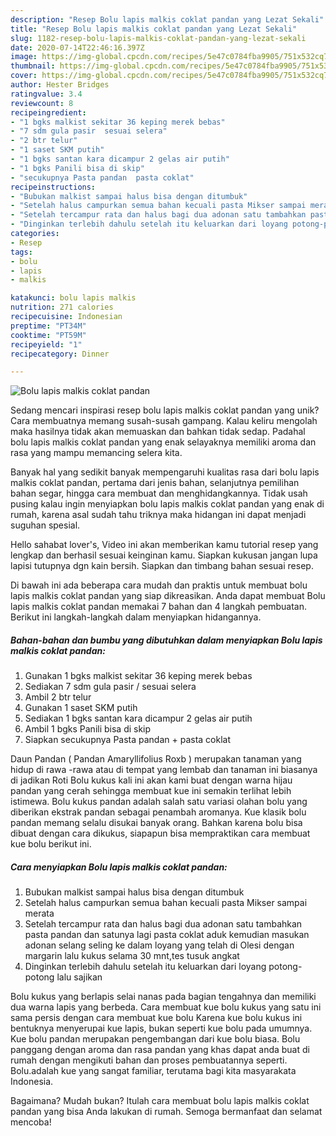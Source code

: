```yaml
---
description: "Resep Bolu lapis malkis coklat pandan yang Lezat Sekali"
title: "Resep Bolu lapis malkis coklat pandan yang Lezat Sekali"
slug: 1182-resep-bolu-lapis-malkis-coklat-pandan-yang-lezat-sekali
date: 2020-07-14T22:46:16.397Z
image: https://img-global.cpcdn.com/recipes/5e47c0784fba9905/751x532cq70/bolu-lapis-malkis-coklat-pandan-foto-resep-utama.jpg
thumbnail: https://img-global.cpcdn.com/recipes/5e47c0784fba9905/751x532cq70/bolu-lapis-malkis-coklat-pandan-foto-resep-utama.jpg
cover: https://img-global.cpcdn.com/recipes/5e47c0784fba9905/751x532cq70/bolu-lapis-malkis-coklat-pandan-foto-resep-utama.jpg
author: Hester Bridges
ratingvalue: 3.4
reviewcount: 8
recipeingredient:
- "1 bgks malkist sekitar 36 keping merek bebas"
- "7 sdm gula pasir  sesuai selera"
- "2 btr telur"
- "1 saset SKM putih"
- "1 bgks santan kara dicampur 2 gelas air putih"
- "1 bgks Panili bisa di skip"
- "secukupnya Pasta pandan  pasta coklat"
recipeinstructions:
- "Bubukan malkist sampai halus bisa dengan ditumbuk"
- "Setelah halus campurkan semua bahan kecuali pasta Mikser sampai merata"
- "Setelah tercampur rata dan halus bagi dua adonan satu tambahkan pasta pandan dan satunya lagi pasta coklat aduk kemudian masukan adonan selang seling ke dalam loyang yang telah di Olesi dengan margarin lalu kukus selama 30 mnt,tes tusuk angkat"
- "Dinginkan terlebih dahulu setelah itu keluarkan dari loyang potong-potong lalu sajikan"
categories:
- Resep
tags:
- bolu
- lapis
- malkis

katakunci: bolu lapis malkis 
nutrition: 271 calories
recipecuisine: Indonesian
preptime: "PT34M"
cooktime: "PT59M"
recipeyield: "1"
recipecategory: Dinner

---
```



![Bolu lapis malkis coklat pandan](https://img-global.cpcdn.com/recipes/5e47c0784fba9905/751x532cq70/bolu-lapis-malkis-coklat-pandan-foto-resep-utama.jpg)

Sedang mencari inspirasi resep bolu lapis malkis coklat pandan yang unik? Cara membuatnya memang susah-susah gampang. Kalau keliru mengolah maka hasilnya tidak akan memuaskan dan bahkan tidak sedap. Padahal bolu lapis malkis coklat pandan yang enak selayaknya memiliki aroma dan rasa yang mampu memancing selera kita.

Banyak hal yang sedikit banyak mempengaruhi kualitas rasa dari bolu lapis malkis coklat pandan, pertama dari jenis bahan, selanjutnya pemilihan bahan segar, hingga cara membuat dan menghidangkannya. Tidak usah pusing kalau ingin menyiapkan bolu lapis malkis coklat pandan yang enak di rumah, karena asal sudah tahu triknya maka hidangan ini dapat menjadi suguhan spesial.

Hello sahabat lover&#39;s, Video ini akan memberikan kamu tutorial resep yang lengkap dan berhasil sesuai keinginan kamu. Siapkan kukusan jangan lupa lapisi tutupnya dgn kain bersih. Siapkan dan timbang bahan sesuai resep.


Di bawah ini ada beberapa cara mudah dan praktis untuk membuat bolu lapis malkis coklat pandan yang siap dikreasikan. Anda dapat membuat Bolu lapis malkis coklat pandan memakai 7 bahan dan 4 langkah pembuatan. Berikut ini langkah-langkah dalam menyiapkan hidangannya.

<!--inarticleads1-->

##### Bahan-bahan dan bumbu yang dibutuhkan dalam menyiapkan Bolu lapis malkis coklat pandan:

1. Gunakan 1 bgks malkist sekitar 36 keping merek bebas
1. Sediakan 7 sdm gula pasir / sesuai selera
1. Ambil 2 btr telur
1. Gunakan 1 saset SKM putih
1. Sediakan 1 bgks santan kara dicampur 2 gelas air putih
1. Ambil 1 bgks Panili bisa di skip
1. Siapkan secukupnya Pasta pandan + pasta coklat


Daun Pandan ( Pandan Amaryllifolius Roxb ) merupakan tanaman yang hidup di rawa -rawa atau di tempat yang lembab dan tanaman ini biasanya di jadikan Roti Bolu kukus kali ini akan kami buat dengan warna hijau pandan yang cerah sehingga membuat kue ini semakin terlihat lebih istimewa. Bolu kukus pandan adalah salah satu variasi olahan bolu yang diberikan ekstrak pandan sebagai penambah aromanya. Kue klasik bolu pandan memang selalu disukai banyak orang. Bahkan karena bolu bisa dibuat dengan cara dikukus, siapapun bisa mempraktikan cara membuat kue bolu berikut ini. 

<!--inarticleads2-->

##### Cara menyiapkan Bolu lapis malkis coklat pandan:

1. Bubukan malkist sampai halus bisa dengan ditumbuk
1. Setelah halus campurkan semua bahan kecuali pasta Mikser sampai merata
1. Setelah tercampur rata dan halus bagi dua adonan satu tambahkan pasta pandan dan satunya lagi pasta coklat aduk kemudian masukan adonan selang seling ke dalam loyang yang telah di Olesi dengan margarin lalu kukus selama 30 mnt,tes tusuk angkat
1. Dinginkan terlebih dahulu setelah itu keluarkan dari loyang potong-potong lalu sajikan


Bolu kukus yang berlapis selai nanas pada bagian tengahnya dan memiliki dua warna lapis yang berbeda. Cara membuat kue bolu kukus yang satu ini sama persis dengan cara membuat kue bolu Karena kue bolu kukus ini bentuknya menyerupai kue lapis, bukan seperti kue bolu pada umumnya. Kue bolu pandan merupakan pengembangan dari kue bolu biasa. Bolu panggang dengan aroma dan rasa pandan yang khas dapat anda buat di rumah dengan mengikuti bahan dan proses pembuatannya seperti. Bolu.adalah kue yang sangat familiar, terutama bagi kita masyarakata Indonesia. 

Bagaimana? Mudah bukan? Itulah cara membuat bolu lapis malkis coklat pandan yang bisa Anda lakukan di rumah. Semoga bermanfaat dan selamat mencoba!
